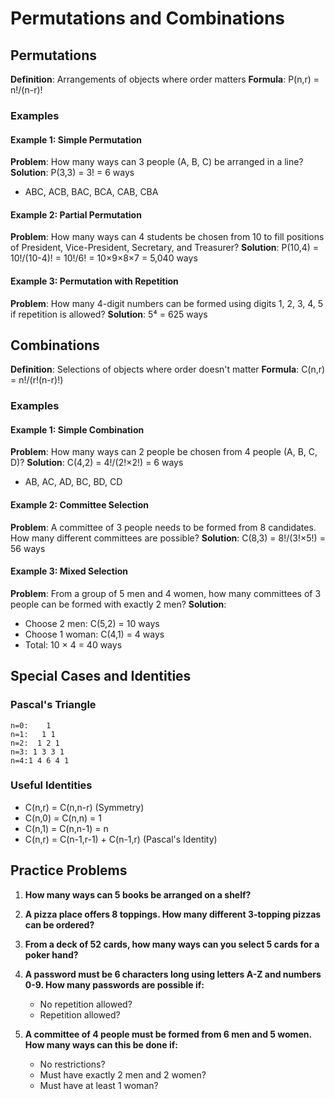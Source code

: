 # Permutations and Combinations

## Permutations
**Definition**: Arrangements of objects where order matters
**Formula**: P(n,r) = n!/(n-r)!

### Examples

#### Example 1: Simple Permutation
**Problem**: How many ways can 3 people (A, B, C) be arranged in a line?
**Solution**: P(3,3) = 3! = 6 ways
- ABC, ACB, BAC, BCA, CAB, CBA

#### Example 2: Partial Permutation
**Problem**: How many ways can 4 students be chosen from 10 to fill positions of President, Vice-President, Secretary, and Treasurer?
**Solution**: P(10,4) = 10!/(10-4)! = 10!/6! = 10×9×8×7 = 5,040 ways

#### Example 3: Permutation with Repetition
**Problem**: How many 4-digit numbers can be formed using digits 1, 2, 3, 4, 5 if repetition is allowed?
**Solution**: 5⁴ = 625 ways

## Combinations
**Definition**: Selections of objects where order doesn't matter
**Formula**: C(n,r) = n!/(r!(n-r)!)

### Examples

#### Example 1: Simple Combination
**Problem**: How many ways can 2 people be chosen from 4 people (A, B, C, D)?
**Solution**: C(4,2) = 4!/(2!×2!) = 6 ways
- AB, AC, AD, BC, BD, CD

#### Example 2: Committee Selection
**Problem**: A committee of 3 people needs to be formed from 8 candidates. How many different committees are possible?
**Solution**: C(8,3) = 8!/(3!×5!) = 56 ways

#### Example 3: Mixed Selection
**Problem**: From a group of 5 men and 4 women, how many committees of 3 people can be formed with exactly 2 men?
**Solution**: 
- Choose 2 men: C(5,2) = 10 ways
- Choose 1 woman: C(4,1) = 4 ways
- Total: 10 × 4 = 40 ways

## Special Cases and Identities

### Pascal's Triangle
```
n=0:    1
n=1:   1 1
n=2:  1 2 1
n=3: 1 3 3 1
n=4:1 4 6 4 1
```

### Useful Identities
- C(n,r) = C(n,n-r) (Symmetry)
- C(n,0) = C(n,n) = 1
- C(n,1) = C(n,n-1) = n
- C(n,r) = C(n-1,r-1) + C(n-1,r) (Pascal's Identity)

## Practice Problems

1. **How many ways can 5 books be arranged on a shelf?**

2. **A pizza place offers 8 toppings. How many different 3-topping pizzas can be ordered?**

3. **From a deck of 52 cards, how many ways can you select 5 cards for a poker hand?**

4. **A password must be 6 characters long using letters A-Z and numbers 0-9. How many passwords are possible if:**
   - No repetition allowed?
   - Repetition allowed?

5. **A committee of 4 people must be formed from 6 men and 5 women. How many ways can this be done if:**
   - No restrictions?
   - Must have exactly 2 men and 2 women?
   - Must have at least 1 woman?
